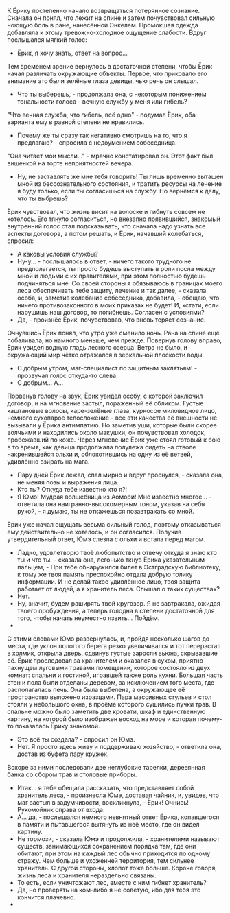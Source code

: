 К Ёрику постепенно начало возвращаться потерянное сознание. Сначала он понял, что лежит на спине и затем почувствовал сильную ноющую боль в ране, нанесённой Энкелем. Промокшая одежда добавляла к этому тревожно-холодное ощущение слабости. Вдруг послышался мягкий голос:

 - Ёрик, я хочу знать, ответ на вопрос...

Тем временем зрение вернулось в достаточной степени, чтобы Ёрик начал различать окружающие объекты. Первое, что приковало его внимание это были зелёные глаза девицы, чью речь он слышал.

 - Что ты выберешь, - продолжала она, с некоторым понижением тональности голоса - вечную службу у меня или гибель?

"Что вечная служба, что гибель, всё одно" - подумал Ёрик, оба варианта ему в равной степени не нравились.

 - Почему же ты сразу так негативно смотришь на то, что я предлагаю? - спросила с недоумением собеседница.

"Она читает мои мысли..." - мрачно констатировал он. Этот факт был вишенкой на торте неприятностей вечера.
   
 - Ну, не заставлять же мне тебя говорить! Ты лишь временно вытащен мной из бессознательного состояния, и тратить ресурсы на лечение я буду только, если ты согласишься на службу. Но вернёмся к делу, что ты выбрешь? 

Ёрик чувствовал, что жизнь висит на волоске и гибнуть совсем не хотелось. Его тянуло согласиться, но внезапно появившийся, знакомый внутренний голос стал подсказывать, что сначала надо узнать все аспекты договора, а потом решать, и Ёрик, начавший колебаться, спросил:

 - А каковы условия службы?
 - Ну-у... - послышалось в ответ, - ничего такого трудного не предполагается, ты просто будешь выступать в роли посла между мной и людьми с их правителями, при этом полностью будешь подчиняться мне. Со своей стороны я обязываюсь в границах моего леса обеспечивать тебе защиту, лечение и так далее, - сказала особа, и, заметив колебание собеседника, добавила, - обещаю, что ничего противозаконного в моих приказах не будет! И, кстати, если нарушишь наш договор, то погибнешь. Согласен с условиями?
 - Да, - произнёс Ёрик, почувствовав, что вновь теряет сознание. 

Очнувшись Ёрик понял, что утро уже сменило ночь. Рана на спине ещё побаливала, но намного меньше, чем прежде. Повернув голову вправо, Ёрик увидел водную гладь лесного озерца. Ветра не было, и окружающий мир чётко отражался в зеркальной плоскости воды.

 - С добрым утром, маг-специалист по защитным заклятьям! - прозвучал голос откуда-то слева.
 - С добрым... А...

Порвенув голову на звук, Ёрик увидел особу, с которой заключил договор, и на мгновение застыл, пораженный её обликом. Густые каштановые волосы, каре-зелёные глаза, курносое миловидное лицо, немного сухопарое телосложение - все эти качества её внешности не вызывали у Ёрика антимпатию. Но заметив уши, которые были скорее волчьими и находились около макушки, он почувствовал холодок, пробежавший по коже. Через мгновение Ёрик уже стоял готовый к бою в то время, как девица продолжала полулежа сидеть на стволе накренившейся ольхи и, облокотившись на одну из её ветвей, удивлённо взирать на мага.

 - Пару дней Ёрик лежал, спал мирно и вдруг проснулся, - сказала она, не меняя позы и выражения лица.
 - Кто ты? Откуда тебе известно кто я?!
 - Я Юмэ! Мудрая волшебница из Аомори! Мне известно многое... - ответила она наигранно-высокомерным тоном, указав на себя рукой, - я думаю, ты не откажешься позавтракать со мной.

Ёрик уже начал ощущать весьма сильный голод, поэтому отказываться ему действительно не хотелось, и он согласился. Получив утвердительный ответ, Юмэ слезла с ольхи и встала перед магом.

 - Ладно, удовлетворю твоё любопытство и отвечу откуда я знаю кто ты и что ты. - сказала она, легонько ткнув Ёрика указательным пальцем, - При тебе обнаружился билет в Эстградскую библиотеку, к тому же твоя память преспокойно отдала добрую толику информации. И не делай такое удивлённое лицо, твоя защита работает от людей, а я хранитель леса. Слышал о таких существах?
 - Нет. 
 - Ну, значит, будем раширять твой кругозор. Я не завтракала, ожидая твоего пробуждения, а теперь голодна в степени достаточной для того, чтобы начать неуместно язвить... Пойдём.
 - 
С этими словами Юмэ развернулась, и, пройдя несколько шагов до места, где уклон пологого берега резко увеличивался и тот перерастал в холмик, открыла дверь, сдвинув густые заросли вьюна, скрывавшие её. Ёрик проследовал за хранителем и оказался в сухом, приятно пахнущем луговыми травами помещении, которое состояло из двух комнат: спальни и гостиной, игравшей также роль кухни. Большая часть стен и пола были отделаны деревом, за исключением того места, где располагалась печь. Она была выбелена, а окружающее её пространство выложено изразцами. Пара массивных стульев и стол стояли у небольшого окна, в проёме которого сушились пучки трав. В спальне можно было заметить две кровати, шкаф и единственную картину, на которой было изображен восход на море и которая почему-то показалась Ёрику знакомой. 

 - Это всё ты создала? - спросил он Юмэ.
 - Нет. Я просто здесь живу и поддерживаю хозяйство, - ответила она, достав из буфета пару кружек. 

Вскоре за ними последовали две неглубокие тарелки, деревянная банка со сбором трав и столовые приборы. 

 - Итак... я тебе обещала рассказать, что представляет собой хранитель леса, - произнесла Юмэ, доставая чайник, и, увидев, что маг застыл в задумчивости, воскликнула, - Ёрик! Очнись! Рукомойник справа от входа.
 - А... да, - послышался немного невнятный ответ Ёрика, копавшегося в памяти и пытавшегося вытянуть из неё место, где он видел картину.
 - Не тормози, - сказала Юмэ и продолжила, - хранителями называют существ, занимающихся сохранением порядка там, где они обитают, при этом на каждый лес обычно приходится по одному стражу. Чем больше и ухоженней территория, тем сильнее хранитель. С другой стороны, хлопот тоже больше. Короче говоря, жизнь леса и хранителя нераздельно связаны.
 - То есть, если уничтожают лес, вместе с ним гибнет хранитель?
 - Да, но проверять на ком-либо я не советую, ибо для тебя это кончится плачевно.
 - 
